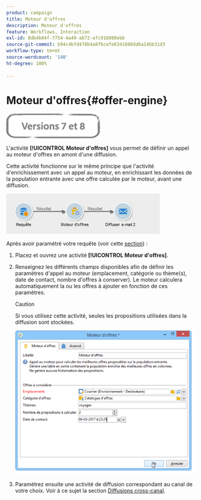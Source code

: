 ```yaml
---
product: campaign
title: Moteur d'offres
description: Moteur d'offres
feature: Workflows, Interaction
exl-id: 8db4b04f-7754-4a49-ab72-afc916888ebb
source-git-commit: b94c4bfd478b4a8fbcefe6341608dd6a14bb31d3
workflow-type: tm+mt
source-wordcount: '140'
ht-degree: 100%

---
```


# Moteur d&#39;offres{#offer-engine}

![](../../assets/common.svg)

L&#39;activité **[!UICONTROL Moteur d&#39;offres]** vous permet de définir un appel au moteur d&#39;offres en amont d&#39;une diffusion.

Cette activité fonctionne sur le même principe que l&#39;activité d&#39;enrichissement avec un appel au moteur, en enrichissant les données de la population entrante avec une offre calculée par le moteur, avant une diffusion.

![](assets/int_offerengine_activity2.png)

Après avoir paramétré votre requête (voir cette [section](query.md)) :

1. Placez et ouvrez une activité **[!UICONTROL Moteur d&#39;offres]**.
1. Renseignez les différents champs disponibles afin de définir les paramètres d&#39;appel au moteur (emplacement, catégorie ou thème(s), date de contact, nombre d&#39;offres à conserver). Le moteur calculera automatiquement la ou les offres à ajouter en fonction de ces paramètres.

   >[!CAUTION]
   >
   >Si vous utilisez cette activité, seules les propositions utilisées dans la diffusion sont stockées.

   ![](assets/int_offerengine_activity1.png)

1. Paramétrez ensuite une activité de diffusion correspondant au canal de votre choix. Voir à ce sujet la section [Diffusions cross-canal](cross-channel-deliveries.md).
